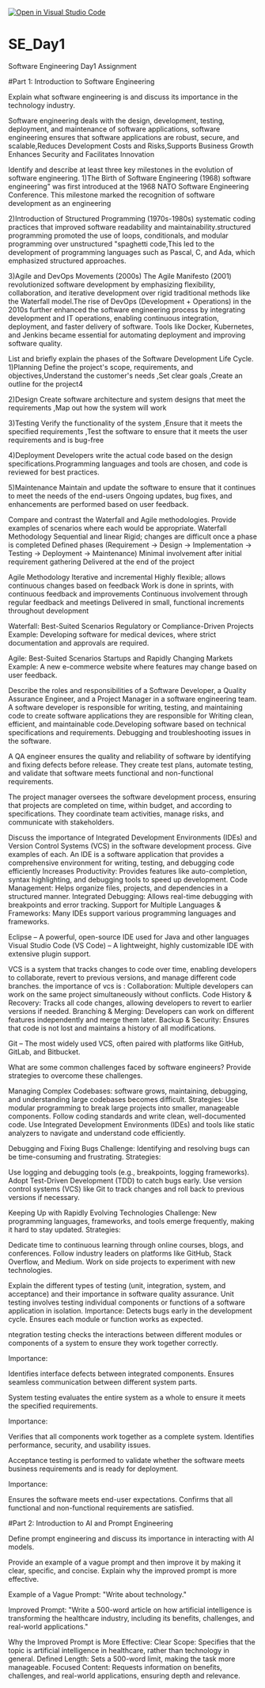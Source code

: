 [![Open in Visual Studio Code](https://classroom.github.com/assets/open-in-vscode-2e0aaae1b6195c2367325f4f02e2d04e9abb55f0b24a779b69b11b9e10269abc.svg)](https://classroom.github.com/online_ide?assignment_repo_id=18444550&assignment_repo_type=AssignmentRepo)
# SE_Day1
Software Engineering Day1 Assignment

#Part 1: Introduction to Software Engineering

Explain what software engineering is and discuss its importance in the technology industry.

Software engineering deals with the design, development, testing, deployment, and maintenance of software applications,
software engineering ensures  that software applications are robust, secure, and scalable,Reduces Development Costs and Risks,Supports Business Growth
Enhances Security and Facilitates Innovation


Identify and describe at least three key milestones in the evolution of software engineering.
1)The Birth of Software Engineering (1968) software engineering" was first introduced at the 1968 NATO Software Engineering Conference. This milestone marked the recognition of software development as an engineering

2)Introduction of Structured Programming (1970s-1980s)
systematic coding practices that improved software readability and maintainability.structured programming promoted the use of loops, conditionals, and modular programming over unstructured "spaghetti code,This led to the development of programming languages such as Pascal, C, and Ada, which emphasized structured approaches.

3)Agile and DevOps Movements (2000s)
The Agile Manifesto (2001) revolutionized software development by emphasizing flexibility, collaboration, and iterative development over rigid traditional methods like the Waterfall model.The rise of DevOps (Development + Operations) in the 2010s further enhanced the software engineering process by integrating development and IT operations, enabling continuous integration, deployment, and faster delivery of software.
Tools like Docker, Kubernetes, and Jenkins became essential for automating deployment and improving software quality.

List and briefly explain the phases of the Software Development Life Cycle.
1)Planning 
Define the project's scope, requirements, and objectives,Understand the customer's needs ,Set clear goals ,Create an outline for the project4

2)Design
Create software architecture and system designs that meet the requirements ,Map out how the system will work

3)Testing 
Verify the functionality of the system ,Ensure that it meets the specified requirements ,Test the software to ensure that it meets the user requirements and is bug-free


4)Deployment 
Developers write the actual code based on the design specifications.Programming languages and tools are chosen, and code is reviewed for best practices.

5)Maintenance
Maintain and update the software to ensure that it continues to meet the needs of the end-users 
Ongoing updates, bug fixes, and enhancements are performed based on user feedback.

Compare and contrast the Waterfall and Agile methodologies. Provide examples of scenarios where each would be appropriate.
Waterfall Methodology
Sequential and linear
Rigid; changes are difficult once a phase is completed
Defined phases (Requirement → Design → Implementation → Testing → Deployment → Maintenance)
Minimal involvement after initial requirement gathering
Delivered at the end of the project

Agile Methodology
Iterative and incremental
Highly flexible; allows continuous changes based on feedback
Work is done in sprints, with continuous feedback and improvements
Continuous involvement through regular feedback and meetings
Delivered in small, functional increments throughout development

Waterfall: Best-Suited Scenarios
Regulatory or Compliance-Driven Projects
Example: Developing software for medical devices, where strict documentation and approvals are required.

Agile: Best-Suited Scenarios
Startups and Rapidly Changing Markets
Example: A new e-commerce website where features may change based on user feedback.



Describe the roles and responsibilities of a Software Developer, a Quality Assurance Engineer, and a Project Manager in a software engineering team.
A software developer is responsible for writing, testing, and maintaining code to create software applications
they are responsible for Writing clean, efficient, and maintainable code.Developing software based on technical specifications and requirements.
Debugging and troubleshooting issues in the software.

 A QA engineer ensures the quality and reliability of software by identifying and fixing defects before release.
 They create test plans, automate testing, and validate that software meets functional and non-functional requirements.


 The project manager oversees the software development process, ensuring that projects are completed on time, within budget, and according to specifications. They coordinate team activities, manage risks, and communicate with stakeholders.




Discuss the importance of Integrated Development Environments (IDEs) and Version Control Systems (VCS) in the software development process. Give examples of each.
An IDE is a software application that provides a comprehensive environment for writing, testing, and debugging code efficiently
Increases Productivity: Provides features like auto-completion, syntax highlighting, and debugging tools to speed up development.
Code Management: Helps organize files, projects, and dependencies in a structured manner.
Integrated Debugging: Allows real-time debugging with breakpoints and error tracking.
Support for Multiple Languages & Frameworks: Many IDEs support various programming languages and frameworks.

Eclipse – A powerful, open-source IDE used for Java and other languages
Visual Studio Code (VS Code) – A lightweight, highly customizable IDE with extensive plugin support.

VCS is a system that tracks changes to code over time, enabling developers to collaborate, revert to previous versions, and manage different code branches.
the importance of vcs is :
Collaboration: Multiple developers can work on the same project simultaneously without conflicts.
Code History & Recovery: Tracks all code changes, allowing developers to revert to earlier versions if needed.
Branching & Merging: Developers can work on different features independently and merge them later.
Backup & Security: Ensures that code is not lost and maintains a history of all modifications.


Git – The most widely used VCS, often paired with platforms like GitHub, GitLab, and Bitbucket.

What are some common challenges faced by software engineers? Provide strategies to overcome these challenges.

Managing Complex Codebases:
software grows, maintaining, debugging, and understanding large codebases becomes difficult.
Strategies:
Use modular programming to break large projects into smaller, manageable components.
Follow coding standards and write clean, well-documented code.
Use Integrated Development Environments (IDEs) and tools like static analyzers to navigate and understand code efficiently.

Debugging and Fixing Bugs
Challenge: Identifying and resolving bugs can be time-consuming and frustrating.
Strategies:

Use logging and debugging tools (e.g., breakpoints, logging frameworks).
Adopt Test-Driven Development (TDD) to catch bugs early.
Use version control systems (VCS) like Git to track changes and roll back to previous versions if necessary.


Keeping Up with Rapidly Evolving Technologies
Challenge: New programming languages, frameworks, and tools emerge frequently, making it hard to stay updated.
Strategies:

Dedicate time to continuous learning through online courses, blogs, and conferences.
Follow industry leaders on platforms like GitHub, Stack Overflow, and Medium.
Work on side projects to experiment with new technologies.






Explain the different types of testing (unit, integration, system, and acceptance) and their importance in software quality assurance.
Unit testing involves testing individual components or functions of a software application in isolation.
Importance:
Detects bugs early in the development cycle.
Ensures each module or function works as expected.

ntegration testing checks the interactions between different modules or components of a system to ensure they work together correctly.

Importance:

Identifies interface defects between integrated components.
Ensures seamless communication between different system parts.

System testing evaluates the entire system as a whole to ensure it meets the specified requirements.

Importance:

Verifies that all components work together as a complete system.
Identifies performance, security, and usability issues.


Acceptance testing is performed to validate whether the software meets business requirements and is ready for deployment.

Importance:

Ensures the software meets end-user expectations.
Confirms that all functional and non-functional requirements are satisfied.

#Part 2: Introduction to AI and Prompt Engineering


Define prompt engineering and discuss its importance in interacting with AI models.


Provide an example of a vague prompt and then improve it by making it clear, specific, and concise. Explain why the improved prompt is more effective.

Example of a Vague Prompt:
"Write about technology."

Improved Prompt:
"Write a 500-word article on how artificial intelligence is transforming the healthcare industry, including its benefits, challenges, and real-world applications."

Why the Improved Prompt is More Effective:
Clear Scope: Specifies that the topic is artificial intelligence in healthcare, rather than technology in general.
Defined Length: Sets a 500-word limit, making the task more manageable.
Focused Content: Requests information on benefits, challenges, and real-world applications, ensuring depth and relevance.
